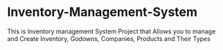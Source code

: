 # Inventory-Management-System
This is Inventory management System Project that Allows you to manage and Create Inventory, Godowns, Companies, Products and Their Types 
